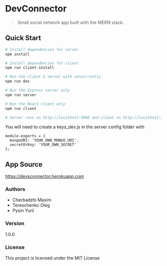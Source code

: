 # DevConnector

> Small social network app built with the MERN stack. 

## Quick Start

```bash
# Install dependencies for server
npm install

# Install dependencies for client
npm run client-install

# Run the client & server with concurrently
npm run dev

# Run the Express server only
npm run server

# Run the React client only
npm run client

# Server runs on http://localhost:5000 and client on http://localhost:3000
```

You will need to create a keys_dev.js in the server config folder with

```
module.exports = {
  mongoURI: 'YOUR_OWN_MONGO_URI',
  secretOrKey: 'YOUR_OWN_SECRET'
};
```

## App Source

https://devsconnector.herokuapp.com

### Authors

* Cherbadzhi Maxim
* Tereschenko Oleg
* Pysin Yurii

### Version

1.0.0

### License

This project is licensed under the MIT License
